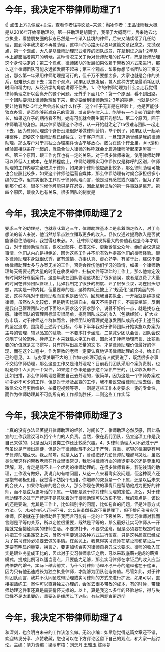# 今年，我决定不带律师助理了1

☝ 点击上方头像或+关注，查看作者往期文章~来源：融冰作者：王晶律师我大概是从2016年开始带助理的，第一任助理是胡同学，我带了大概两年，后来她去北京执业，看她朋友圈的状态已然是一个渐入佳境的律师，后来又陆续带了几任助理，直到今年我决定不再带助理，这中间的心路历程权以这篇文章纪念之。先抛观点，第一个观点，大凡是以律师助理形式培养的团队成员，在拿到证之后1-2年基本上都面临着离开的境地，这种情况无关于你对律师助理的好与坏，而是律师助理这个身份决定的；第二个观点，律师团队的发展如果依赖于带教的方式来进行，那么这个律师团队可能永远都发展不起来；第三个观点，如果你想节省团队的工资支出，那么第一年采用律师助理是可行的，但千万不要想太多，大家也就是合作的关系，很难长久走下去；第四个观点，如果团队想发展，带人这种方式是最消耗团队时间和精力的，从经济学的角度讲得不偿失。1、你的律师助理为什么会走我觉得律师助理之所以会离开的这个问题，无外乎下面几个：第一个原因，看不到出路。一个团队要想让律师助理留下来，至少要给到律师助理2-3年的期待，也就是说你要让她看到2-3年之后会成长成什么样子，这个样子无非是在经验上，她是否能够独立办案，是否能够形成自己的案源，或者是在收入上，能够有一个比较明显的增长，如果这样子的期待看不到，她有可能就会萌生离开的想法。第二个原因，囿于律师助理的身份。其实律师助理这个称呼，从一开始就注定了ta很难与团队一起走下去，因为律师助理这个身份没法很好地做律师营销，举个例子，如果团队一起承接案件，即便这个律师助理已经独立，对于客户而言，一旦知道她曾经是我的律师助理，那么客户对于其独立办理案件也会不够放心，因为在这个行业里，title是和经验直接联系在一起的，就像合伙人律师的称呼就会比普通律师听起来更厉害一些。第三个原因，跟工作内容也有一定的关系。对于很多律师来说，使用律师助理可以降低人工成本，在某种程度上，律师助理跟实习律师仅仅是称呼的区别，律师助理的工作内容完全取决于律师，如果这个律师他应酬比较多，那么律师助理可能也会应酬比较多，如果这个律师他运营自媒体，那么律师助理有时候会承担很多小编的工作，但其实很多工作对于律师助理而言，他是没有感觉或兴趣的，但为了拿到那个红本，很多时候他可能只是在忍受，因此拿到证后的第一件事就是离开。第四个原因，跟收入也有关系。很多团队的制度是

# 今年，我决定不带律师助理了2

要求三年的助理期，也就意味着这三年，律师助理基本上是拿着固定收入，对于有想法的新人来说，他当然想早点独立赚取更多的收入。但仅仅通过提高收入是否就能够留住助理吗，我觉得也未必。2、让律师助理发挥最大的价值我也是今年才明白，对于律师助理而言，像收发邮件、扫描文件、更新微信公众号、组织会议这些事情，他们从内心是拒绝的，因为这些工作并不能有效地提高他们的律师经验。很多律师助理本身就很优秀，富有激情、办事认真、虚心好学，有鉴于此，建议不要给律师助理太多与办案无关的工作，否则会挫伤他们学习的热情，如果一个律师助理每天需要花费大量的时间在收发邮件、扫描文件等琐碎的工作上，那么他肯定没有时间好好琢磨案件。这些年我在团队管理这块犯了很多错误，或者是浪费了大量的时间在律师团队管理上，比如我制定了很多的制度、开了很多会议，现在回头想想，其实是一种内耗，但最要命的是，这种内耗还披上了“规范化”这件美丽的外衣，这种内耗对于律师助理而言也是致命的，回想我当初执业，一开始就是纯提成律师，虽然收入比较低，但是确实比较自由，每天不需要打卡，不需要坐班，反倒是我自己管理团队时对下面的人要求这个要求那个，说得不好听一点，就是找存在感。律师团队的管理目标其实很简单，提高团队成员的收入（包括经验）、扩大业务市场，对于律师这个群体而言，律师团队的管理就是激发团队成员对于上述目标的坚定追求，围绕着上述两个目标，今年下半年我对于律师团队开始实施以办案为主导的管理，辅以品宣的赋能，一不要求打卡坐班，二是减少团队会议，团队会议仅限于讨论案件。律师工作本来就是文字工作者，因此对于律师助理而言，比较重要的价值就是文书撰写，只有撰写出高质量的文书，才是律师助理价值最好的体现，而在这个过程中，作为带教的老师一定要认真地评阅律师助理的文书，给出自己的意见。3、与办案关联不大的工作如何处理可能有人就要说了，既然很多杂事不交给律师助理，那么这些工作又是谁处理呢？目前我们团队采用个案负责制，也就是每个人负责一个案件，如果这个杂事是基于这个案件产生的，比如收发邮件、比如扫描，那么律师助理是需要自己去处理的，很简单，因为这是一个律师办案过程中必不可少的工作，但是对于涉及品宣的工作，我不建议交给律师助理去做，像微信公众号更新维护、拍摄短视频等等，一则是这些工作本身要求一定的专业性，而作为律师助理其不可能所有的工作都能胜任，二则这些工作实际

# 今年，我决定不带律师助理了3

上真的没有办法显著提升律师助理的经验，时间长了，律师助理必然反感，因此品宣的工作我建议可以招个专门的人负责。当然，像在我们团队，品宣这项工作是我自己来做的，只是因为对这类工作还比较感兴趣。4、对律师助理大可不必过于严苛虽说是严师出高徒，但是对于律师助理不必过于严苛，尊重、宽容的氛围更有利于律师助理成长。我之前啊，就是太凶了，曾经把好几任律师助理都骂哭过，虽然类似我这样的带教老师在行业里很常见，我觉得律师行业的师徒更多的还是尊重和理解。骂，肯定是骂不出一个优秀的律师助理的。在很多律师看来，我花钱请的助理，工作没有做好，我说几句有啥问题，从这一点来看确实没问题，但这种观点还是抱有老板思维，我觉得不妨换个思维，你培养的究竟是一个下属，还是以后未来的合伙人，如果你培养的是合伙人，那么你现在做的事情只是帮助他成为更好的律师，而不是成为更听话的下属。一切都是源于你对律师助理的定位。那么，对于律师助理不必过于严苛是不是意味着对于律师助理可以放任不管，我的观点是，该说的还是要说，尤其是工作上，比如错别字的问题，比如拖沓的问题，但是注意方式方法。5、未来的新人还带不带、怎么带虽然我说不带助理了，但不排斥我带实习律师，区别就在于律师助理于我而言可能有一定的上下级关系，而实习律师对我而言则是平等的关系，所以定位很重要，既然是平等的，那么最好让实习律师从一开始就完全接触真实的律师生活。不要求打卡，不要求坐班，但是必须要在规定时限内把工作成果递交上来，当然也需要通过各种方式进行品宣，只是这种品宣已经成为了实习律师必须要去做的事情。在薪资上，我觉得实习律师在拿证前和拿证后一定要有明显的量变，换言之，要更加切合实习律师自身的成长要求。律师的收入其实是跟业务量成正比的，因此对于实习律师拿证之后，可以采取底薪+提成的薪资模式，提成比例可以适当高点，只要能力足够，那么实习律师在拿证后的收入应当成倍数的增长。实际上结合前文，为什么对律师助理不必严苛的道理也在于这里，因为只有他迅速成长为独立执业律师，才能够为团队创造价值。尽管如此，对于律师团队而言，我并不认同通过带助理或实习律师的方式来进行扩张，如果可以，直接招熟练工，案件可以直接独立办理的，会省去很多带教的成本，有的时候，带律师助理这件事还真是需要情怀支撑的。以上，算是我这么多年的经验总结，得与失已经不是太重要的，重要的是经历过了这些，有些问题会更透彻

# 今年，我决定不带律师助理了4

和深刻，也会明白未来的工作该怎么做。无讼小编：如果您觉得这篇文章还不错，欢迎转发分享、点赞收藏，您也可以在下方评论区留下自己的观点，和大家一起讨论。主编：靖力责编：梁萌审核：刘逸凡 王雅玉 陈丽娟

